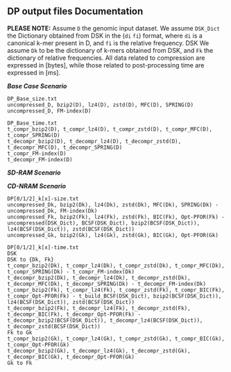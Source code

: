 ## DP output files Documentation

**PLEASE NOTE:** Assume `D` the genomic input dataset. We assume `DSK_Dict` the Dictionary obtained from DSK in the (`di` `fi`) format, where `di` is a canonical k-mer present in D, and `fi` is the relative frequency. DSK We assume `Dk` to be the dictionary of k-mers obtained from DSK, and `Fk` the dictionary of relative frequencies. All data related to compression are expressed in [bytes], while those related to post-processing time are expressed in [ms].

***Base Case Scenario***

```
DP_Base_size.txt
uncompressed_D, bzip2(D), lz4(D), zstd(D), MFC(D), SPRING(D)
uncompressed_D, FM-index(D)

DP_Base_time.txt
t_compr_bzip2(D), t_compr_lz4(D), t_compr_zstd(D), t_compr_MFC(D), t_compr_SPRING(D)
t_decompr_bzip2(D), t_decompr_lz4(D), t_decompr_zstd(D), t_decompr_MFC(D), t_decompr_SPRING(D)
t_compr_FM-index(D)
t_decompr_FM-index(D)
```


***SD-RAM Scenario***




***CD-NRAM Scenario***

```
DP[0/1/2]_k[x]-size.txt
uncompressed_Dk, bzip2(Dk), lz4(Dk), zstd(Dk), MFC(Dk), SPRING(Dk) - uncompressed_Dk, FM-index(Dk)
uncompressed_Fk, bzip2(Fk), lz4(Fk), zstd(Fk), BIC(Fk), Opt-PFOR(Fk) - uncompressed(DSK_Dict), BCSF(DSK_Dict), bzip2(BCSF(DSK_Dict)), lz4(BCSF(DSK_Dict)), zstd(BCSF(DSK_Dict))
uncompressed_Gk, bzip2(Gk), lz4(Gk), zstd(Gk), BIC(Gk), Opt-PFOR(Gk) 

DP[0/1/2]_k[x]-time.txt
DSK
DSK to {Dk, Fk}
t_compr_bzip2(Dk), t_compr_lz4(Dk), t_compr_zstd(Dk), t_compr_MFC(Dk), t_compr_SPRING(Dk) - t_compr_FM-index(Dk)
t_decompr_bzip2(Dk), t_decompr_lz4(Dk), t_decompr_zstd(Dk), t_decompr_MFC(Dk), t_decompr_SPRING(Dk) - t_decompr_FM-index(Dk)
t_compr_bzip2(Fk), t_compr_lz4(Fk), t_compr_zstd(Fk), t_compr_BIC(Fk), t_compr_Opt-PFOR(Fk) - t_build_BCSF(DSK_Dict), bzip2(BCSF(DSK_Dict)), lz4(BCSF(DSK_Dict)), zstd(BCSF(DSK_Dict))
t_decompr_bzip2(Fk), t_decompr_lz4(Fk), t_decompr_zstd(Fk), t_decompr_BIC(Fk), t_decompr_Opt-PFOR(Fk) - t_decompr_bzip2(BCSF(DSK_Dict)), t_decompr_lz4(BCSF(DSK_Dict)), t_decompr_zstd(BCSF(DSK_Dict))
Fk to Gk
t_compr_bzip2(Gk), t_compr_lz4(Gk), t_compr_zstd(Gk), t_compr_BIC(Gk), t_compr_Opt-PFOR(Gk)
t_decompr_bzip2(Gk), t_decompr_lz4(Gk), t_decompr_zstd(Gk), t_decompr_BIC(Gk), t_decompr_Opt-PFOR(Gk)
Gk to Fk
```
